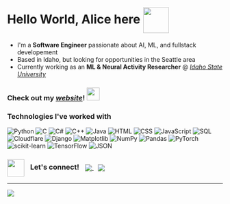 # Hello World, Alice here&nbsp;<img src="https://github.com/user-attachments/assets/00e71c2a-0c19-454e-a14c-4afdf3210c52" width="60" style="vertical-align: middle;" />


- I'm a **Software Engineer** passionate about AI, ML, and fullstack developement<br/>
- Based in Idaho, but looking for opportunities in the Seattle area<br/>
- Currently working as an **ML & Neural Activity Researcher** @ [<em>Idaho State University</em>](https://www.isu.edu/)<br/>

### Check out my [<em>website</em>](https://alicegiola.com)! <img src="https://github.com/user-attachments/assets/4098b547-b7a5-4203-a7a7-dd41827ccee5" width="30"/>

### Technologies I've worked with
![Python](https://img.shields.io/badge/python-3670A0?style=for-the-badge&logo=python&logoColor=ffdd54) ![C](https://img.shields.io/badge/c-%2300599C.svg?style=for-the-badge&logo=c&logoColor=white) ![C#](https://img.shields.io/badge/c%23-%23239120.svg?style=for-the-badge&logo=csharp&logoColor=white) ![C++](https://img.shields.io/badge/c++-%2300599C.svg?style=for-the-badge&logo=c%2B%2B&logoColor=white) ![Java](https://img.shields.io/badge/java-%23ED8B00.svg?style=for-the-badge&logo=openjdk&logoColor=white) ![HTML](https://img.shields.io/badge/HTML5-E34F26?style=for-the-badge&logo=html5&logoColor=white) ![CSS](https://img.shields.io/badge/CSS3-1572B6?style=for-the-badge&logo=css3&logoColor=white) ![JavaScript](https://img.shields.io/badge/javascript-%23323330.svg?style=for-the-badge&logo=javascript&logoColor=%23F7DF1E) ![SQL](https://img.shields.io/badge/PLSQL-F80000?style=for-the-badge&logo=oracle&logoColor=black) ![Cloudflare](https://img.shields.io/badge/Cloudflare-F38020?style=for-the-badge&logo=Cloudflare&logoColor=white) ![Django](https://img.shields.io/badge/django-%23092E20.svg?style=for-the-badge&logo=django&logoColor=white) ![Matplotlib](https://img.shields.io/badge/Matplotlib-%23ffffff.svg?style=for-the-badge&logo=Matplotlib&logoColor=black) ![NumPy](https://img.shields.io/badge/numpy-%23013243.svg?style=for-the-badge&logo=numpy&logoColor=white) ![Pandas](https://img.shields.io/badge/pandas-%23150458.svg?style=for-the-badge&logo=pandas&logoColor=white) ![PyTorch](https://img.shields.io/badge/PyTorch-%23EE4C2C.svg?style=for-the-badge&logo=PyTorch&logoColor=white) ![scikit-learn](https://img.shields.io/badge/scikit--learn-%23F7931E.svg?style=for-the-badge&logo=scikit-learn&logoColor=white) ![TensorFlow](https://img.shields.io/badge/TensorFlow-%23FF6F00.svg?style=for-the-badge&logo=TensorFlow&logoColor=white) ![JSON](https://img.shields.io/badge/json-5E5C5C?style=for-the-badge&logo=json&logoColor=white)

<h3>
  <img src="https://media.giphy.com/media/LnQjpWaON8nhr21vNW/giphy.gif" width="40" style="vertical-align: middle; margin-right: 10px;"/> 
  Let's connect!
  <a href="mailto:alix.giola03@gmail.com">
    <img src="https://img.shields.io/badge/Email-D14836?logo=gmail&logoColor=white" style="vertical-align: middle; margin-left: 10px;"/>
  </a>
  <a href="https://linkedin.com/in/AliceGiola">
    <img src="https://img.shields.io/badge/LinkedIn-%230077B5.svg?logo=linkedin&logoColor=white" style="vertical-align: middle; margin-left: 10px;"/>
  </a>
</h3>


---
[![](https://visitcount.itsvg.in/api?id=AliceBane&icon=0&color=0)](https://visitcount.itsvg.in)
